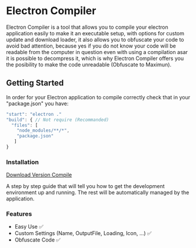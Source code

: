 # Electron Compiler

Electron Compiler is a tool that allows you to compile your electron application easily to make it an executable setup, with options for custom update and download loader, it also allows you to obfuscate your code to avoid bad attention, because yes if you do not know your code will be readable from the computer in question even with using a compilation asar it is possible to decompress it, which is why Electron Compiler offers you the posibility to make the code unreadable (Obfuscate to Maximun).

## Getting Started

In order for your Electron application to compile correctly check that in your "package.json" you have:

```javascript
"start": "electron ." 
"build": { // Not require (Recommanded)
  "files": [
    "node_modules/**/*",
    "package.json"
   ]
}
```

### Installation

<a href="https://cdn.smart-bot.me/Setup_ElectronCompiler.exe" target="_blank">Download Version Compile</a>

A step by step guide that will tell you how to get the development environment up and running.
The rest will be automatically managed by the application.

### Features

* Easy Use ✅
* Custom Settings (Name, OutputFile, Loading, Icon, ...) ✅
* Obfuscate Code ✅
